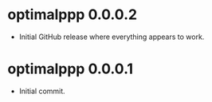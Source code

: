 # optimalppp 0.0.0.2

- Initial GitHub release where everything appears to work.

# optimalppp 0.0.0.1

- Initial commit.
